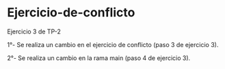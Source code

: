# Ejercicio-de-conflicto
Ejercicio 3 de TP-2

1°- Se realiza un cambio en el ejercicio de conflicto (paso 3 de ejercicio 3).

2°- Se realiza un cambio en la rama main (paso 4 de ejercicio 3).


